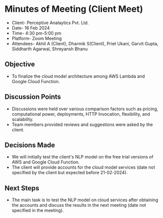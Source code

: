 # Minutes of Meeting (Client Meet) 
- Client- Perceptive Analaytics Pvt. Ltd.
- Date- 16 Feb 2024
- Time- 4:30 pm-5:00 pm
- Platform- Zoom Meeting
- Attendees- Akhil A (Client), Dharmik S(Client), Priet Ukani, Garvit Gupta, Siddharth Agarwal, Shreyansh Bhanu

## Objective 
-  To finalize the cloud model architecture among AWS Lambda and Google Cloud Function.

## Discussion Points
-  Discussions were held over various comparison factors such as pricing, computational power, deployments, HTTP Invocation, flexibility, and scalability.
-  Team members provided reviews and suggestions were asked by the client.

## Decisions Made
-  We will initially test the client's NLP model on the free trial versions of AWS and Google Cloud Function.
-  The client will provide accounts for the cloud model services (date not specified by the client but expected before 21-02-2024). 

## Next Steps
-  The main task is to test the NLP model on cloud services after obtaining the accounts and discuss the results in the next meeting (date not specified in the meeting).

